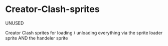 # Creator-Clash-sprites
UNUSED






















Creator Clash sprites for loading / unloading everything via the sprite loader sprite AND the handeler sprite

